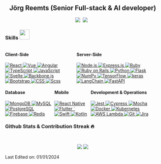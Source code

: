<h2 style="text-align: center;">Jörg Reemts (Senior Full-stack & AI developer) </h2> 
<div  style="display: flex; justify-content: center;">
<a href="mailto:jorgreemts@gmail.com" target="_blank">
<img src="https://img.shields.io/badge/Gmail-D14836?style=for-the-badge&logo=gmail&logoColor=white">
</a>&nbsp;&nbsp;
<a href="https://www.linkedin.com/in/jgmts88/" target="_blank">
<img src="https://img.shields.io/badge/linkedin-%230077B5.svg?style=for-the-badge&logo=linkedin&logoColor=white"></a>&nbsp;&nbsp;
</div>

### Skills <img src="https://media2.giphy.com/media/QssGEmpkyEOhBCb7e1/giphy.gif?cid=ecf05e47a0n3gi1bfqntqmob8g9aid1oyj2wr3ds3mg700bl&rid=giphy.gif" width=32px>

<!-- Programming Languages -->
<div style="display: flex;">
<div>
<h4> Client-Side </h4>

<a href="https://reactjs.org/" target="_blank">
  <img alt="React" src="https://img.shields.io/badge/React-61DAFB?style=for-the-badge&logo=react&logoColor=black">
</a>
<a href="https://vuejs.org/" target="_blank">
  <img alt="Vue" src="https://img.shields.io/badge/Vue.js-4FC08D?style=for-the-badge&logo=Vue.js&logoColor=black">
</a>
<a href="https://angular.org/" target="_blank">
  <img alt="Angular" src="https://img.shields.io/badge/Angular-0F0F11?style=for-the-badge&logo=Angular&logoColor=black">
</a>
<a href="#" target="_blank">
  <img alt="TypeScript" src="https://img.shields.io/badge/TypeScript-3178C6?style=for-the-badge&logo=TypeScript&logoColor=black">
</a>
<a href="#" target="_blank">
  <img alt="JavaScript" src="https://img.shields.io/badge/JavaScript-F7DF1E?style=for-the-badge&logo=javascript&logoColor=black">
</a>
<a href="#" target="_blank">
  <img alt="Svelte" src="https://img.shields.io/badge/Svelte-FF3E00?style=for-the-badge&logo=Svelte&logoColor=black">
</a>
<a href="#" target="_blank">
  <img alt="Backbone.js" src="https://img.shields.io/badge/Backbone.js-007185?style=for-the-badge&logo=Backbone.js&logoColor=black">
</a>
<a href="#" target="_blank">
  <img alt="Bootstrap" src="https://img.shields.io/badge/Bootstrap-7952B3?style=for-the-badge&logo=Bootstrap&logoColor=black">
</a>
<a href="#" target="_blank">
  <img alt="CSS" src="https://img.shields.io/badge/CSS-F43059?style=for-the-badge&logo=CSS Wizardry&logoColor=black">
</a>
<a href="#" target="_blank">
  <img alt="Scss" src="https://img.shields.io/badge/Scss-CC6699?style=for-the-badge&logo=Scss&logoColor=black">
</a>
</div>
<div>
<h4> Server-Side </h4>

<a href="https://nodejs.org/" target="_blank">
  <img alt="Node.js" src="https://img.shields.io/badge/Node.js-339933?style=for-the-badge&logo=node.js&logoColor=white">
</a>
<a href="https://expressjs.com/" target="_blank">
  <img alt="Express.js" src="https://img.shields.io/badge/Express.js-000000?style=for-the-badge&logo=express&logoColor=white">
</a>
<a href="https://ruby.com/" target="_blank">
  <img alt="Ruby" src="https://img.shields.io/badge/Ruby-CC342D?style=for-the-badge&logo=Ruby&logoColor=white">
</a>
<a href="https://ruby.com/" target="_blank">
  <img alt="Ruby on Rails" src="https://img.shields.io/badge/Ruby on Rails-D30001?style=for-the-badge&logo=Ruby on Rails&logoColor=white">
</a>
<a href="https://www.python.org/" target="_blank">
  <img alt="Python" src="https://img.shields.io/badge/Python-3776AB?style=for-the-badge&logo=python&logoColor=white">
</a>
<a href="#" target="_blank">
  <img alt="Flask" src="https://img.shields.io/badge/Flask-000000?style=for-the-badge&logo=Flask&logoColor=white">
</a>
<a href="#" target="_blank">
  <img alt="NumPy" src="https://img.shields.io/badge/NumPy-013243?style=for-the-badge&logo=NumPy&logoColor=white">
</a>
<a href="#" target="_blank">
  <img alt="TensorFlow" src="https://img.shields.io/badge/TensorFlow-FF6F00?style=for-the-badge&logo=TensorFlow&logoColor=white">
</a>
<a href="#" target="_blank">
  <img alt="keras" src="https://img.shields.io/badge/keras-D00000?style=for-the-badge&logo=keras&logoColor=white">
</a>
<a href="#" target="_blank">
  <img alt="LangChain" src="https://img.shields.io/badge/LangChain-1C3C3C?style=for-the-badge&logo=LangChain&logoColor=white">
</a>
<a href="#" target="_blank">
  <img alt="FastAPI" src="https://img.shields.io/badge/FastAPI-009688?style=for-the-badge&logo=FastAPI&logoColor=white">
</a>
 </div>
 </div>
<div style="display: flex">
<div>
<h4>Database</h4>

<a href="#" target="_blank">
  <img alt="MongoDB" src="https://img.shields.io/badge/MongoDB-47A248?style=for-the-badge&logo=MongoDB&logoColor=white">
</a>
<a href="#" target="_blank">
  <img alt="MySQL" src="https://img.shields.io/badge/MySQL-4479A1?style=for-the-badge&logo=MySQL&logoColor=white">
</a>
<a href="#" target="_blank">
  <img alt="PostgreSQL" src="https://img.shields.io/badge/PostgreSQL-4169E1?style=for-the-badge&logo=PostgreSQL&logoColor=white">
</a>
<a href="#" target="_blank">
  <img alt="Firebase" src="https://img.shields.io/badge/Firebase-DD2C00?style=for-the-badge&logo=Firebase&logoColor=white">
</a>
<a href="#" target="_blank">
  <img alt="Redis" src="https://img.shields.io/badge/Redis-FF4438?style=for-the-badge&logo=Redis&logoColor=white">
</a>
</div>
<div>
<h4> Mobile </h4>

<a href="https://reactnative.dev/" target="_blank">
  <img alt="React Native" src="https://img.shields.io/badge/React_Native-61DAFB?style=for-the-badge&logo=react&logoColor=black">
</a>
<a href="#" target="_blank">
  <img alt="Flutter" src="https://img.shields.io/badge/Flutter-02569B?style=for-the-badge&logo=Flutter&logoColor=white">
</a>
<a href="#" target="_blank">  `
  <img alt="Swift" src="https://img.shields.io/badge/Swift-F05138?style=for-the-badge&logo=Swift&logoColor=white">
</a>
<a href="#" target="_blank">
  <img alt="Kotlin" src="https://img.shields.io/badge/Kotlin-7F52FF?style=for-the-badge&logo=Kotlin&logoColor=white">
</a>
</div>
<div>
<h4> Development & Operations </h4>

<a href="#" target="_blank">
  <img alt="Jest" src="https://img.shields.io/badge/Jest-C21325?style=for-the-badge&logo=Jest&logoColor=white">
</a>
<a href="#" target="_blank">
  <img alt="Cypress" src="https://img.shields.io/badge/Cypress-69D3A7?style=for-the-badge&logo=Cypress&logoColor=white">
</a>
<a href="#" target="_blank">
  <img alt="Mocha" src="https://img.shields.io/badge/Mocha-8D6748?style=for-the-badge&logo=Mocha&logoColor=white">
</a>
<a href="#" target="_blank">
  <img alt="Docker" src="https://img.shields.io/badge/Docker-2496ED?style=for-the-badge&logo=Docker&logoColor=white">
</a>
<a href="#" target="_blank">
  <img alt="Kubernetes" src="https://img.shields.io/badge/Kubernetes-326CE5?style=for-the-badge&logo=Kubernetes&logoColor=white">
</a>
<a href="#" target="_blank">
  <img alt="AWS Lambda" src="https://img.shields.io/badge/AWS Lambda-FF9900?style=for-the-badge&logo=AWS Lambda&logoColor=white">
</a>
<a href="#" target="_blank">
  <img alt="Git" src="https://img.shields.io/badge/Git-F05032?style=for-the-badge&logo=Git&logoColor=white">
</a>
<a href="#" target="_blank">
  <img alt="Jira" src="https://img.shields.io/badge/Jira-0052CC?style=for-the-badge&logo=Jira&logoColor=white">
</a>
</div>

</div>
<!-- Tools and Platforms -->
<div>
<h3>Github Stats &  Contribution Streak 🔥 </h3>
<br>
<p align='center'><img src="https://github-readme-streak-stats.herokuapp.com?user=jgmts33&theme=black-ice&hide_border=true&date_format=M%20j%5B%2C%20Y%5D">
<img src="https://github-readme-stats.vercel.app/api?username=jgmts33&show_icons=true&theme=github_dark">
</p>
</div>

Last Edited on: 01/01/2024
